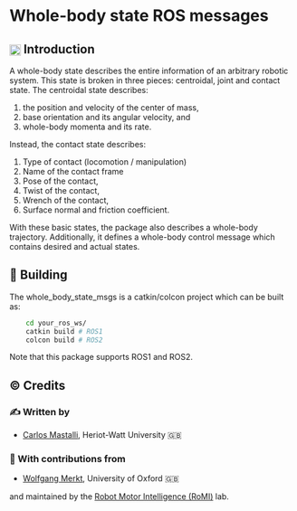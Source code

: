 # Whole-body state ROS messages

## <img align="center" height="20" src="https://i.imgur.com/vAYeCzC.png"/> Introduction

A whole-body state describes the entire information of an arbitrary robotic system. This state is broken in three pieces: centroidal, joint and contact state.
The centroidal state describes:

1. the position and velocity of the center of mass,
1. base orientation and its angular velocity, and
1. whole-body momenta and its rate.

Instead, the contact state describes:

1. Type of contact (locomotion / manipulation)
1. Name of the contact frame
1. Pose of the contact,
1. Twist of the contact,
1. Wrench of the contact,
1. Surface normal and friction coefficient.

With these basic states, the package also describes a whole-body trajectory. Additionally, it defines a whole-body control message which contains desired and actual states.

## :penguin: Building

The whole_body_state_msgs is a catkin/colcon project which can be built as:


```bash
    cd your_ros_ws/
    catkin build # ROS1
    colcon build # ROS2
```

Note that this package supports ROS1 and ROS2.

## :copyright: Credits

### :writing_hand: Written by

- [Carlos Mastalli](https://romilab.org), Heriot-Watt University :uk:

### :construction_worker: With contributions from

- [Wolfgang Merkt](http://www.wolfgangmerkt.com/research/), University of Oxford :uk:

and maintained by the [Robot Motor Intelligence (RoMI)](https://romilab.org) lab.
